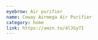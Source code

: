 ```yaml
---
eyebrow: Air purifier
name: Coway Airmega Air Purifier
category: home
link: https://amzn.to/4lJGy7I
---
```

